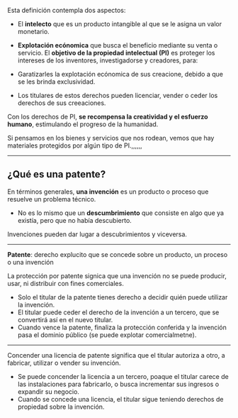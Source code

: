 Esta definición contempla dos aspectos:
- El **intelecto** que es un producto intangible al que se le asigna un valor monetario.
- **Explotación ecónomica** que busca el beneficio mediante su venta o servicio.
El **objetivo de la propiedad intelectual (PI)** es proteger los intereses de los inventores, investigadorse y creadores, para:

- Garatizarles la explotación ecónomica de sus creacione, debido a que se les brinda exclusividad.
- Los titulares de estos derechos pueden licenciar, vender o ceder los derechos de sus creeaciones.

Con los derechos de PI, **se recompensa la creatividad y el esfuerzo humano**, estimulando el progreso de la humanidad.

Si pensamos en los bienes y servicios que nos rodean, vemos que hay materiales protegidos por algún tipo de PI.,,,,,,

---
## ¿Qué es una patente?

En términos generales, **una invención** es un producto o proceso que resuelve un problema técnico.

- No es lo mismo que un **descumbrimiento** que consiste en algo que ya existía, pero que no había descubierto.

Invenciones pueden dar lugar a descubrimientos y viceversa.

---
**Patente**: derecho explucito que se concede sobre un producto, un proceso o una invención

La protección por patente signica que una invención no se puede producir, usar, ni distribuir con fines comerciales.

- Solo el titular de la patente tienes derecho a decidir quién puede utilizar la invención.
- El titular puede ceder el derecho de la invención a un tercero, que se convertirá así en el nuevo titular.
- Cuando vence la patente, finaliza la protección conferida y la invención pasa el dominio público (se puede explotar comercialmetne).

---
Concender una licencia de patente significa que el titular autoriza  a otro, a fabricar, utilizar o vender su invención.

- Se puede concender la licencia a un tercero, poaque el titular carece de las instalaciones para fabricarlo, o busca incrementar sus ingresos o expandir su negocio.
- Cuando se concede una licencia, el titular sigue teniendo derechos de propiedad sobre la invención.